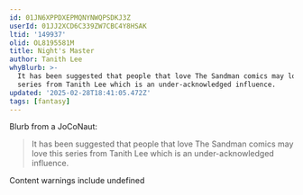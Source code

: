 ```yaml
---
id: 01JN6XPPDXEPMQNYNWQPSDKJ3Z
userId: 01JJ2XCD6C339ZW7CBC4Y8HSAK
ltid: '149937'
olid: OL8195581M
title: Night's Master
author: Tanith Lee
whyBlurb: >-
  It has been suggested that people that love The Sandman comics may love this
  series from Tanith Lee which is an under-acknowledged influence.
updated: '2025-02-28T18:41:05.472Z'
tags: [fantasy]
---
```


Blurb from a JoCoNaut:

> It has been suggested that people that love The Sandman comics may love this
> series from Tanith Lee which is an under-acknowledged influence.

Content warnings include undefined
